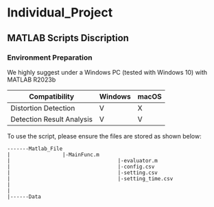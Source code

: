 # Individual_Project

## MATLAB Scripts Discription

### Environment Preparation

We highly suggest under a Windows PC (tested with Windows 10) with MATLAB R2023b

| Compatibility             | Windows | macOS |
| ------------------------- | ------- | ----- |
| Distortion Detection      | V       | X     |
| Detection Result Analysis | V       | V     |

To use the script, please ensure the files are stored as shown below:

```
-------Matlab_File
|                 |-MainFunc.m
|									|-evaluator.m
|									|-config.csv
|									|-setting.csv
|									|-setting_time.csv
|
|
|------Data
```

